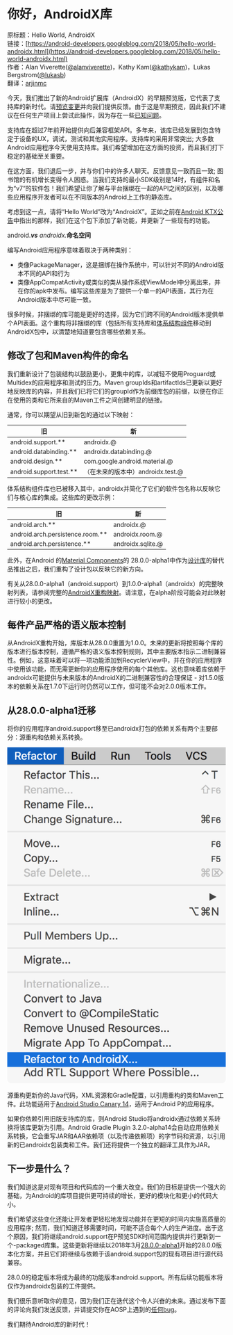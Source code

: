 # 你好，AndroidX库

原标题：Hello World, AndroidX  
链接：[https://android-developers.googleblog.com/2018/05/hello-world-androidx.html](https://android-developers.googleblog.com/2018/05/hello-world-androidx.html)  
作者：Alan Viverette([@alanviverette](https://www.reddit.com/user/alanviverette))，Kathy Kam([@kathykam](https://twitter.com/kathykam?lang=en))，Lukas Bergstrom([@lukasb](https://twitter.com/lukasb?lang=en))  
翻译：[arjinmc](https://github.com/arjinmc)  

今天，我们推出了新的Android扩展库（AndroidX）的早期预览版，它代表了支持库的新时代。请[预览变更](https://developer.android.com/topic/libraries/support-library/androidx-rn.html)并向我们​​提供反馈。由于这是早期预览，因此我们不建议在任何生产项目上尝试此操作，因为存在一些[已知问题](https://developer.android.com/topic/libraries/support-library/androidx-rn#1.0.0a1-ki)。

支持库在超过7年前开始提供向后兼容框架API。多年来，该库已经发展到包含特定于设备的UX，调试，测试和其他实用程序。支持库的采用非常突出; 大多数Android应用程序今天使用支持库。我们希望增加在这方面的投资，而且我们打下稳定的基础至关重要。

在这方面，我们退后一步，并与你们中的许多人聊天。反馈意见一致而且一致; 图书馆的有机增长变得令人困惑。当我们支持的最小SDK级别是14时，有组件和名为“v7”的软件包！我们希望让你了解与平台捆绑在一起的API之间的区别，以及哪些应用程序开发者可以在不同版本的Android上工作的静态库。

考虑到这一点，请将“Hello World”改为“AndroidX”。正如之前在[Android KTX公告](https://android-developers.googleblog.com/2018/02/introducing-android-ktx-even-sweeter.html)中指出的那样，我们在这个包下添加了新功能，并更新了一些现有的功能。

android.*<strong>vs</strong> androidx.*<strong>命名空间</strong>  

编写Android应用程序意味着取决于两种类别：

* 类像PackageManager，这是捆绑在操作系统中，可以针对不同的Android版本不同的API和行为
* 类像AppCompatActivity或类似的类从操作系统ViewModel中分离出来，并在你的apk中发布。编写这些库是为了提供一个单一的API表面，其行为在Android版本中尽可能一致。

很多时候，非捆绑的库可能是更好的选择，因为它们跨不同的Android版本提供单个API表面。这个重构将非捆绑的库（包括所有支持库和[体系结构组件](https://developer.android.com/topic/libraries/architecture/index.html)移动到AndroidX包中，以清楚地知道要包含哪些依赖关系。

## 修改了包和Maven构件的命名

我们重新设计了包装结构以鼓励更小，更集中的库，以减轻不使用Proguard或Multidex的应用程序和测试的压力。Maven groupIds和artifactIds已更新以更好地反映库的内容，并且我们已将它们的groupId作为前缀库包的前缀，以便在你正在使用的类和它所来自的Maven工件之间创建明显的链接。

通常，你可以期望从旧到新包的通过以下映射：

旧 | 新
--- | ---
android.support.** | androidx.@
android.databinding.** | androidx.databinding.@
android.design.** | com.google.android.material.@
android.support.test.**	|（在未来的版本中）androidx.test.@

体系结构组件库也已被移入其中，androidx并简化了它们的软件包名称以反映它们与核心库的集成。这些库的更改示例：

旧 | 新
--- | ---
android.arch.**	| androidx.@
android.arch.persistence.room.** | androidx.room.@
android.arch.persistence.** | androidx.sqlite.@

此外，在Android 的[Material Components](https://developer.android.com/design/material/index.html)的 28.0.0-alpha1中作为[设计库](https://developer.android.com/topic/libraries/support-library/packages.html#design)的替代品推出之后，我们重构了设计包以反映它的新方向。

有关从28.0.0-alpha1（android.support）到1.0.0-alpha1（androidx）的完整映射列表，请参阅完整的[AndroidX重构映射](https://developer.android.com/androidx/refactor.html)。请注意，在alpha阶段可能会对此映射进行较小的更改。

## 每件产品严格的语义版本控制

从AndroidX重构开始，库版本从28.0.0重置为1.0.0。未来的更新将按照每个库的版本进行版本控制，遵循严格的语义版本控制规则，其中主要版本指示二进制兼容性。例如，这意味着可以将一项功能添加到RecyclerView中，并在你的应用程序中使用该功能，而无需更新你的应用程序使用的每个其他库。这也意味着库依赖于androidx可能提供与未来版本的AndroidX的二进制兼容性的合理保证 - 对1.5.0版本的依赖关系在1.7.0下运行时仍然可以工作，但可能不会对2.0.0版本工作。

## 从28.0.0-alpha1迁移

将你的应用程序android.support移至已androidx打包的依赖关系有两个主要部分：源重构和依赖关系转换。

![img](../images/2018.5.8.androidx.png)  

源重构更新你的Java代码，XML资源和Gradle配置，以引用重构的类和Maven工件。此功能适用于[Android Studio Canary 14](https://developer.android.com/studio/preview/index.html)，适用于Android P的应用程序。

如果你依赖引用旧版支持库的库，则Android Studio将androidx通过依赖关系转换将该库更新为引用。Android Gradle Plugin 3.2.0-alpha14会自动应用依赖关系转换，它会重写JAR和AAR依赖项（以及传递依赖项）的字节码和资源，以引用新的已androidx包装类和工件。我们还将提供一个独立的翻译工具作为JAR。

## 下一步是什么？

我们知道这是对现有项目和代码库的一个重大改变。我们的目标是提供一个强大的基础，为Android的库项目提供更可持续的增长，更好的模块化和更小的代码大小。

我们希望这些变化还能让开发者更轻松地发现功能并在更短的时间内实施高质量的应用程序; 然而，我们知道迁移需要时间，可能不适合每个人的生产进度。出于这个原因，我们将继续android.support在P预览SDK时间范围内提供并行更新到一个-packaged库集。这些更新将继续以2018年3月[28.0.0-alpha1](https://developer.android.com/topic/libraries/support-library/revisions.html#28-0-0-alpha1)开始的28.0.0版本化方案，并且它们将继续与依赖于该android.support包的现有项目进行源代码兼容。

28.0.0的稳定版本将成为最终的功能版本android.support。所有后续功能版本将仅作为androidx包装的工件提供。

我们很乐意听取你的意见，因为我们正在迭代这个令人兴奋的未来。通过发布下面的评论向我们发送反馈，并请提交你在AOSP上遇到的[任何bug](https://source.android.com/setup/contribute/report-bugs)。

我们期待Android库的新时代！